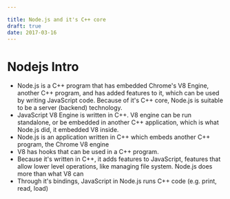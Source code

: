 ```yaml
---

title: Node.js and it's C++ core
draft: true
date: 2017-03-16
---
```


# Nodejs Intro

- Node.js is a C++ program that has embedded Chrome's V8 Engine, another C++ program, and has added features to it, which can be used by writing JavaScript code. Because of it's C++ core, Node.js is suitable to be a server (backend) technology.
- JavaScript V8 Engine is written in C++. V8 engine can be run standalone, or be embedded in another C++ application, which is what Node.js did, it embedded V8 inside.
- Node.js is an application written in C++ which embeds another C++ program, the Chrome V8 engine
- V8 has hooks that can be used in a C++ program. 
- Because it's written in C++, it adds features to JavaScript, features that allow lower level operations, like managing file system. Node.js does more than what V8 can
- Through it's bindings, JavaScript in Node.js runs C++ code (e.g. print, read, load)
